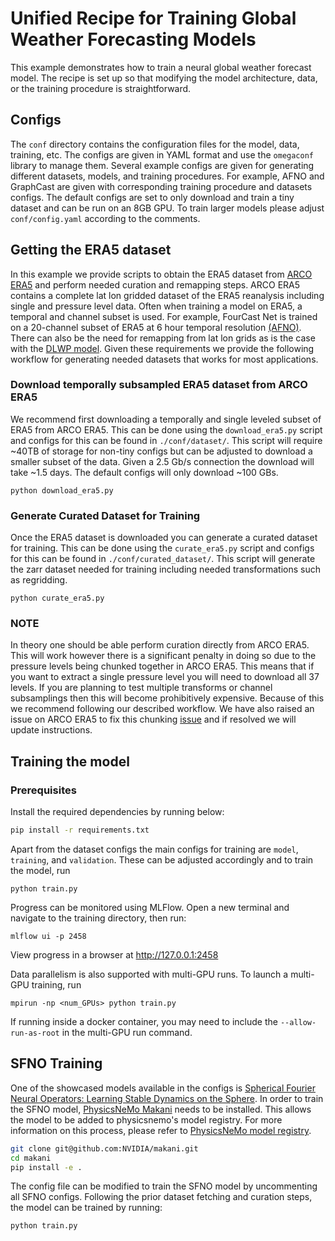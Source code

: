 # Unified Recipe for Training Global Weather Forecasting Models

This example demonstrates how to train a neural global weather forecast model.
The recipe is set up so that modifying the model architecture, data, or the
training procedure is straightforward.

## Configs

The `conf` directory contains the configuration files for the model, data,
training, etc. The configs are given in YAML format and use the `omegaconf`
library to manage them. Several example configs are given for generating
different datasets, models, and training procedures. For example, AFNO and
GraphCast are given with corresponding training procedure and datasets configs.
The default configs are set to only download and train a tiny dataset and can be
run on an 8GB GPU. To train larger models please adjust `conf/config.yaml`
according to the comments.

## Getting the ERA5 dataset

In this example we provide scripts to obtain the ERA5 dataset from [ARCO
ERA5](https://github.com/google-research/arco-era5) and perform needed curation
and remapping steps. ARCO ERA5 contains a complete lat lon gridded dataset of
the ERA5 reanalysis including single and pressure level data. Often when
training a model on ERA5, a temporal and channel subset is used. For example,
FourCast Net is trained on a 20-channel subset of ERA5 at 6 hour temporal
resolution [(AFNO)](https://openreview.net/pdf?id=EXHG-A3jlM). There can also be
the need for remapping from lat lon grids as is the case with the [DLWP
model](https://agupubs.onlinelibrary.wiley.com/doi/epdf/10.1029/2021MS002502).
Given these requirements we provide the following workflow for generating needed
datasets that works for most applications.

### Download temporally subsampled ERA5 dataset from ARCO ERA5

We recommend first downloading a temporally and single leveled subset of ERA5
from ARCO ERA5. This can be done using the `download_era5.py` script and configs
for this can be found in `./conf/dataset/`. This script will require ~40TB of
storage for non-tiny configs but can be adjusted to download a smaller subset of
the data. Given a 2.5 Gb/s connection the download will take ~1.5 days. The
default configs will only download ~100 GBs.

```python download_era5.py```

### Generate Curated Dataset for Training

Once the ERA5 dataset is downloaded you can generate a curated dataset for
training. This can be done using the `curate_era5.py` script and configs for
this can be found in `./conf/curated_dataset/`. This script will generate the
zarr dataset needed for training including needed transformations such as
regridding.

```python curate_era5.py```

### NOTE

In theory one should be able perform curation directly from ARCO ERA5. This will
work however there is a significant penalty in doing so due to the pressure
levels being chunked together in ARCO ERA5. This means that if you want to
extract a single pressure level you will need to download all 37 levels. If you
are planning to test multiple transforms or channel subsamplings then this will
become prohibitively expensive. Because of this we recommend following our
described workflow. We have also raised an issue on ARCO ERA5 to fix this
chunking [issue](https://github.com/google-research/arco-era5/issues/69) and if
resolved we will update instructions.

## Training the model

### Prerequisites

Install the required dependencies by running below:

```bash
pip install -r requirements.txt
```

Apart from the dataset configs the main configs for training are `model`,
`training`, and `validation`. These can be adjusted accordingly and to train the
model, run

```python train.py```

Progress can be monitored using MLFlow. Open a new terminal and navigate to the
training directory, then run:

```mlflow ui -p 2458```

View progress in a browser at <http://127.0.0.1:2458>

Data parallelism is also supported with multi-GPU runs. To launch a multi-GPU
training, run

```mpirun -np <num_GPUs> python train.py```

If running inside a docker container, you may need to include the
`--allow-run-as-root` in the multi-GPU run command.

## SFNO Training

One of the showcased models available in the configs is [Spherical Fourier Neural Operators:
Learning Stable Dynamics on the Sphere](https://arxiv.org/pdf/2306.03838.pdf). In order to
train the SFNO model, [PhysicsNeMo Makani](https://github.com/NVIDIA/modulus-makani)
needs to be installed. This allows the model to be added to physicsnemo's model registry.
For more information on this process, please refer to [PhysicsNeMo model registry](
https://docs.nvidia.com/deeplearning/physicsnemo/physicsnemo-core/api/physicsnemo.models.html#physicsnemo-model-registry-and-entry-points).

```bash
git clone git@github.com:NVIDIA/makani.git
cd makani
pip install -e .
```

The config file can be modified to train the SFNO model by uncommenting all SFNO configs.
Following the prior dataset fetching and curation steps, the model can be trained by running:

```python train.py```
